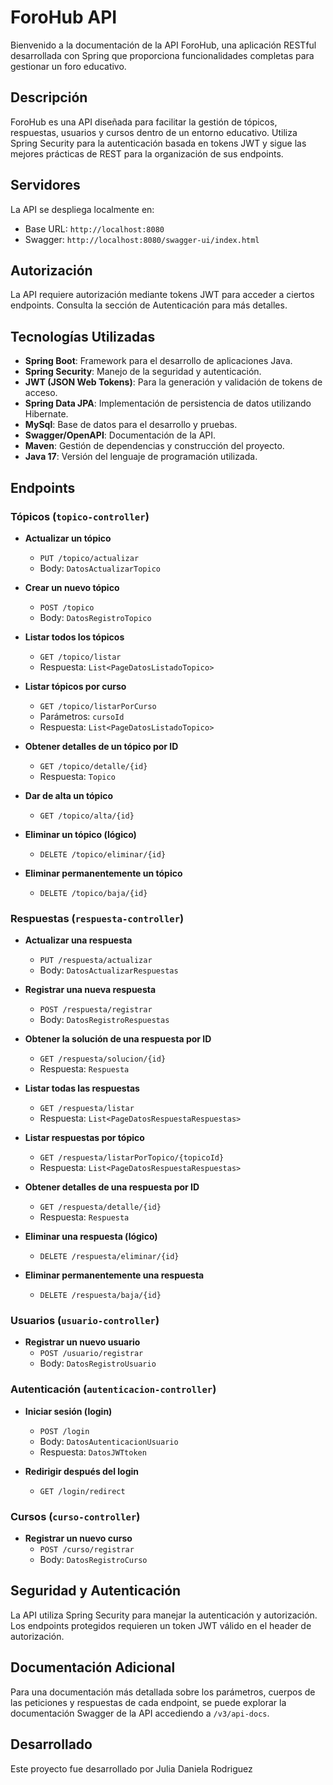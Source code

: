 # ForoHub API

Bienvenido a la documentación de la API ForoHub, una aplicación RESTful desarrollada con Spring que proporciona funcionalidades completas para gestionar un foro educativo.

## Descripción

ForoHub es una API diseñada para facilitar la gestión de tópicos, respuestas, usuarios y cursos dentro de un entorno educativo. Utiliza Spring Security para la autenticación basada en tokens JWT y sigue las mejores prácticas de REST para la organización de sus endpoints.

## Servidores

La API se despliega localmente en:

- Base URL: `http://localhost:8080`
- Swagger: `http://localhost:8080/swagger-ui/index.html`
  
## Autorización

La API requiere autorización mediante tokens JWT para acceder a ciertos endpoints. Consulta la sección de Autenticación para más detalles.

## Tecnologías Utilizadas

- **Spring Boot**: Framework para el desarrollo de aplicaciones Java.
- **Spring Security**: Manejo de la seguridad y autenticación.
- **JWT (JSON Web Tokens)**: Para la generación y validación de tokens de acceso.
- **Spring Data JPA**: Implementación de persistencia de datos utilizando Hibernate.
- **MySql**: Base de datos para el desarrollo y pruebas.
- **Swagger/OpenAPI**: Documentación de la API.
- **Maven**: Gestión de dependencias y construcción del proyecto.
- **Java 17**: Versión del lenguaje de programación utilizada.

## Endpoints

### Tópicos (`topico-controller`)

- **Actualizar un tópico**
  - `PUT /topico/actualizar`
  - Body: `DatosActualizarTopico`

- **Crear un nuevo tópico**
  - `POST /topico`
  - Body: `DatosRegistroTopico`

- **Listar todos los tópicos**
  - `GET /topico/listar`
  - Respuesta: `List<PageDatosListadoTopico>`

- **Listar tópicos por curso**
  - `GET /topico/listarPorCurso`
  - Parámetros: `cursoId`
  - Respuesta: `List<PageDatosListadoTopico>`

- **Obtener detalles de un tópico por ID**
  - `GET /topico/detalle/{id}`
  - Respuesta: `Topico`

- **Dar de alta un tópico**
  - `GET /topico/alta/{id}`

- **Eliminar un tópico (lógico)**
  - `DELETE /topico/eliminar/{id}`

- **Eliminar permanentemente un tópico**
  - `DELETE /topico/baja/{id}`

### Respuestas (`respuesta-controller`)

- **Actualizar una respuesta**
  - `PUT /respuesta/actualizar`
  - Body: `DatosActualizarRespuestas`

- **Registrar una nueva respuesta**
  - `POST /respuesta/registrar`
  - Body: `DatosRegistroRespuestas`

- **Obtener la solución de una respuesta por ID**
  - `GET /respuesta/solucion/{id}`
  - Respuesta: `Respuesta`

- **Listar todas las respuestas**
  - `GET /respuesta/listar`
  - Respuesta: `List<PageDatosRespuestaRespuestas>`

- **Listar respuestas por tópico**
  - `GET /respuesta/listarPorTopico/{topicoId}`
  - Respuesta: `List<PageDatosRespuestaRespuestas>`

- **Obtener detalles de una respuesta por ID**
  - `GET /respuesta/detalle/{id}`
  - Respuesta: `Respuesta`

- **Eliminar una respuesta (lógico)**
  - `DELETE /respuesta/eliminar/{id}`

- **Eliminar permanentemente una respuesta**
  - `DELETE /respuesta/baja/{id}`

### Usuarios (`usuario-controller`)

- **Registrar un nuevo usuario**
  - `POST /usuario/registrar`
  - Body: `DatosRegistroUsuario`

### Autenticación (`autenticacion-controller`)

- **Iniciar sesión (login)**
  - `POST /login`
  - Body: `DatosAutenticacionUsuario`
  - Respuesta: `DatosJWTtoken`

- **Redirigir después del login**
  - `GET /login/redirect`

### Cursos (`curso-controller`)

- **Registrar un nuevo curso**
  - `POST /curso/registrar`
  - Body: `DatosRegistroCurso`

## Seguridad y Autenticación

La API utiliza Spring Security para manejar la autenticación y autorización. Los endpoints protegidos requieren un token JWT válido en el header de autorización.

## Documentación Adicional

Para una documentación más detallada sobre los parámetros, cuerpos de las peticiones y respuestas de cada endpoint, se puede explorar la documentación Swagger de la API accediendo a `/v3/api-docs`.

## Desarrollado

Este proyecto fue desarrollado por Julia Daniela Rodriguez 
